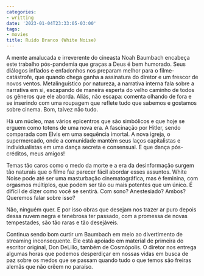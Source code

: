 ```yaml
---
categories:
- writting
date: '2023-01-04T23:33:05-03:00'
tags:
- movies
title: Ruído Branco (White Noise)
---
```


A mente amalucada e irreverente do cineasta Noah Baumbach encabeça este trabalho pós-pandemia que graças a Deus é bem humorado. Seus diálogos inflados e enfadonhos nos preparam melhor para o filme-catástrofe, que quando chega ganha a assinatura do diretor e um frescor de novos ventos. Metalinguístico por natureza, a narrativa interna fala sobre a narrativa em si, escapando de maneira esperta do velho caminho de todos os gêneros que ele aborda. Aliás, não escapa: comenta olhando de fora e se inserindo com uma roupagem que reflete tudo que sabemos e gostamos sobre cinema. Bom, talvez não tudo.

Há um núcleo, mas vários epicentros que são simbólicos e que hoje se erguem como totens de uma nova era. A fascinação por Hitler, sendo comparada com Elvis em uma sequência imortal. A nova igreja, o supermercado, onde a comunidade mantém seus laços capitalistas e individualistas em uma dança secreta e consensual. E que dança pós-créditos, meus amigos!

Temas tão caros como o medo da morte e a era da desinformação surgem tão naturais que o filme faz parecer fácil abordar esses assuntos. White Noise pode até ser uma masturbação cinematográfica, mas é feminina, com orgasmos múltiplos, que podem ser tão ou mais potentes que um único. É difícil de dizer como você se sentirá. Com sono? Anestesiado? Ambos? Queremos falar sobre isso?

Não, ninguém quer. E por isso obras que desejam nos trazer ar puro depois dessa nuvem negra e tenebrosa ter passado, com a promessa de novas tempestades, são tão raras e tão desejáveis.

Continua sendo bom curtir um Baumbach em meio ao divertimento de streaming inconsequente. Ele está apoiado em material de primeira do escritor original, Don DeLillo, também de Cosmópolis. O diretor nos entrega algumas horas que podemos desperdiçar em nossas vidas em busca de paz sobre os medos que se passam quando tudo o que temos são freiras alemãs que não crêem no paraíso.

